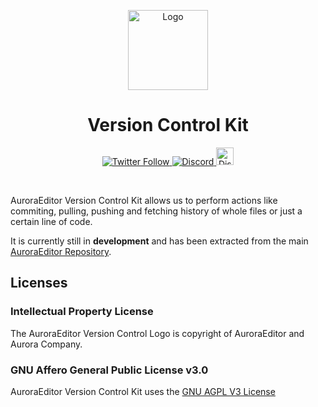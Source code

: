 <p align="center">
  <img alt="Logo" src="https://user-images.githubusercontent.com/63672227/193885608-d6217c57-6a12-4470-a0c7-f1ecc80bc3f2.png" width="128px;" height="128px;">
</p>

<p align="center">
  <h1 align="center">Version Control Kit</h1>
</p>

<p align="center">
  <a href='https://twitter.com/Aurora_Editor' target='_blank'>
    <img alt="Twitter Follow" src="https://img.shields.io/twitter/follow/Aurora_Editor?color=f6579d&style=for-the-badge">
  </a>
  <a href='https://discord.gg/5aecJ4rq9D' target='_blank'>
    <img alt="Discord" src="https://img.shields.io/discord/997410333348077620?color=f98a6c&style=for-the-badge">
  </a>
  <a href='https://chat.whatsapp.com/IOoaSbj7Km4BH3k5wlJPx0' target='_blank'>
    <img alt="Discord" src="https://upload.wikimedia.org/wikipedia/commons/6/6b/WhatsApp.svg" height='28px' width='28px'>
  </a>
</p>

<br/>

AuroraEditor Version Control Kit allows us to perform actions like commiting, pulling, pushing and fetching history of whole files or just a certain line of code.

It is currently still in **development** and has been extracted from the main [AuroraEditor Repository](https://github.com/AuroraEditor/AuroraEditor).

## Licenses

### Intellectual Property License

The AuroraEditor Version Control Logo is copyright of AuroraEditor and Aurora Company.

### GNU Affero General Public License v3.0

AuroraEditor Version Control Kit uses the [GNU AGPL V3 License](https://github.com/AuroraEditor/Version-Control-Kit/blob/main/LICENSE)
